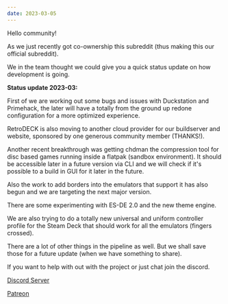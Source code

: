 ```yaml
---
date: 2023-03-05
---
```


Hello community!

As we just recently got co-ownership this subreddit (thus making this our official subreddit).

We in the team thought we could give you a quick status update on how development is going.



**Status update 2023-03:**

First of we are working out some bugs and issues with Duckstation and Primehack, the later will have a totally from the ground up redone configuration for a more optimized experience.

RetroDECK is also moving to another cloud provider for our buildserver and website, sponsored by one generous community member (THANKS!).

Another recent breakthrough was getting chdman the compression tool for disc based games running inside a flatpak (sandbox environment). It should be accessible later in a future version via CLI and we will check if it's possible to a build in GUI for it later in the future.

Also the work to add borders into the emulators that support it has also begun and we are targeting the next major version.

There are some experimenting with ES-DE 2.0 and the new theme engine.

We are also trying to do a totally new universal and uniform controller profile for the Steam Deck that should work for all the emulators (fingers crossed).



There are a lot of other things in the pipeline as well. But we shall save those for a future update (when we have something to share).

If you want to help with out with the project or just chat join the discord.



[Discord Server](https://discord.gg/Dz3szYsP8g)

[Patreon](https://patreon.com/RetroDECK)
